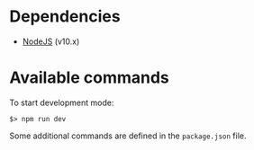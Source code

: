 # Dependencies

* [NodeJS](https://nodejs.org) (v10.x)


# Available commands

To start development mode:

```shell
$> npm run dev
```

Some additional commands are defined in the `package.json` file.
